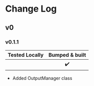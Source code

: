 # Change Log

## v0

### v0.1.1
| Tested Locally | Bumped & built |
|:-:|:-:|
|   | ✔️ |
- Added OutputManager class